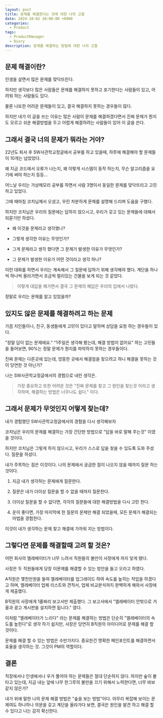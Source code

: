 ```yaml
---
layout: post
title: 문제를 해결한다는 것에 대한 나의 고찰
date: 2024-10-02 10:00:00 +0900
categories:
  - Product
tags:
  - ProductManager
  - Diary
description: 문제를 해결하는 방법에 대한 나의 고찰
---
```


  

## 문제 해결이란?

인생을 살면서 많은 문제를 맞닥뜨린다.

하지만 생각보다 많은 사람들은 문제를 해결하지 못하고 포기한다는 사람들이 있고, 어려워 하는 사람들도 있다.

물론 나또한 어려운 문제들이 있고, 결국 해결하지 못하는 경우들이 많다.

하지만 내가 이 글을 쓰는 이유는 많은 사람이 문제를 해결하겠다면서 진짜 문제가 뭔지도 모르고 쉬운 해결방법을 두고 어렵게 해결하려는 사람들이 있어 이 글을 쓴다.

  

## 그래서 결국 너의 문제가 뭐라는 거야?

22년도 퇴사 후 SW사관학교정글에서 공부를 하고 있을때, 하루에 해결해야 할 문제들이 10개는 넘었었다.

왜 지금 코드에서 오류가 나는지, 왜 이렇게 시스템이 동작 하는지, 무슨 알고리즘을 요기에 써야 하는지 등등...

  

어느날 우리는 가상메모리 공부를 하면서 사람 3명이서 동일한 문제를 맞닥뜨리고 고민하고 있었다.

그때 때마침 코치님께서 오셨고, 우린 차분하게 문제를 설명해 드리며 도움을 구했다.

하지만 코치님은 우리의 질문에는 답하지 않으시고, 우리가 갖고 있는 문제들에 대해서 되묻기만 하셨다.

- 왜 이것을 문제라고 생각했나?

- 그렇게 생각한 이유는 무엇인가?

- 그게 문제라고 생각 했다면 그 문제가 발생한 이유가 무엇인가?

- 그 문제가 발생한 이유가 어떤 것이라고 생각 하나?

  

이런 대화를 하면서 우리는 계속해서 그 질문에 답하기 위해 생각해야 했다. 계단을 하나씩 하나씩 올라가면서 조금씩 멀리있는 건물을 보게 되는 것 같았다.

  

>이렇게 대답을 해가면서 결국 그 문제의 해답은 우리의 입에서 나왔다.

  

정말로 우리는 문제를 알고 있었을까?

  

## 있지도 않은 문제를 해결하려고 하는 문제

가끔 지인들이나, 친구, 동생들에게 고민이 있다고 말하며 상담을 요청 하는 경우들이 있다.

"정말 답이 없는 문제에요." "1주일은 생각해 봤는데, 해결 방법이 없어요" 하는 고민들을 들어보면, 90%는 정말 문제가 뭔지를 파악하지 못하는 경우들이다.

진짜 문제는 다른곳에 있는데, 엉뚱한 곳에서 해결점을 찾으려고 하니 해결을 못하는 것이 당연한 것 아닌가?

나는 SW사관학교정글에서의 경험으로 내린 생각은.

  

>가장 중요하고 또한 어려운 것은 "진짜 문제를 찾고 그 원인을 찾는것 이라고 생각하며, 해결하는 방법은 너무나도 쉽다." 이다.

  

## 그래서 문제가 무엇인지 어떻게 찾는데?

내가 경험했던 SW사관학교정글에서의 경험을 다시 생각해보자

코치님은 우리의 문제를 해결하는 가장 간단한 방법으로 "답을 바로 말해 주는것" 이였을 것이다.

하지만 코치님은 그렇게 하지 않으시고, 우리가 스스로 답을 찾을 수 있도록 도와 주셨다. 질문을 하셨다.

내가 주목하는 점은 이것이다. 나의 문제에서 궁금한 점이 나오지 않을 때까지 질문 하는 것이다.

  

1. 지금 내가 생각하는 문제에게 질문한다.

2. 질문은 내가 더이상 질문을 할 수 없을 때까지 질문한다.

3. 더이상 질문을 할 수 없다면, 각각의 질문들에 대한 해결방법을 다시 고민 한다.

4. 운이 좋다면, 가장 마지막에 한 질문의 문제만 해결 되었을때, 모든 문제가 해결되는 마법을 경험한다.

  

이것이 내가 생각하는 문제 찾고 해결에 가까워 지는 방법이다.

  

## 그렇다면 문제를 해결할때 고려 할 것은?

어떤 회사의 엘레베이터가 너무 느려서 직원들의 불만이 사장에게 까지 닿게 됐다.

사장은 두 직원들에게 당장 이문제를 해결할 수 있는 방안을 들고 오라고 하였다.

  

A직원은 몇천만원을 들여 엘레베이터를 업그레이드 하여 속도를 높히는 작업을 하겠다고 하며, 엘레베이터 업체 리스트와 견적서, 업체 비교분석까지 완벽하게 해와서 사장에게 제출했다.

  

B직원의 사장에게 1줄짜리 보고서만 제출했다. 그 보고서에서 "엘레베이터 안밖으로 거울과 광고 게시판을 설치하면 됩니다." 였다.

  

이처럼 "엘레베이터가 느리다" 라는 문제를 해결하는 방법은 단순히 "엘레베이터의 속도를 높힌다"로 생각 하기 쉽지만, 사장은 당연히 B직원의 아이디어로 문제를 해결 할 것이다.

문제를 해결 할 수 있는 방법은 수만가지다. 중요한건 명확한 페인포인트를 해결하면서 효율을 생각하는 것. 그것이 PM의 역할이다.

  

## 결론

직장에서나 인생에서나 우가 풀어야 하는 문제들은 절대 단순하지 않다. 하지만 숲이 불타고 있는데, 지금 내눈 앞에 나무 한그루의 불만을 끄기 위해서 노력한다면, 너무 바보같지 않은가?

내가 위애 말한 나의 문제 해결 방법은 "숲을 보는 방법"이다. 아무리 복잡해 보이는 문제여도 하나하나 의문을 갖고 계단을 올라가다 보면, 결국은 원인을 발견 하고 해결 할 수 있다고 나는 감히 확신한다.